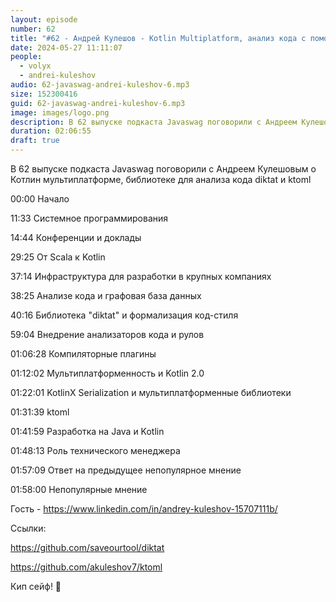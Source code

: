 ```yaml
---
layout: episode
number: 62
title: "#62 - Андрей Кулешов - Kotlin Multiplatform, анализ кода с помощью diktat и KotlinX библиотека ktoml"
date: 2024-05-27 11:11:07
people:
  - volyx
  - andrei-kuleshov
audio: 62-javaswag-andrei-kuleshov-6.mp3
size: 152300416           
guid: 62-javaswag-andrei-kuleshov-6.mp3
image: images/logo.png
description: В 62 выпуске подкаста Javaswag поговорили с Андреем Кулешовым о Котлин мультиплатформе, библиотеке для анализа кода diktat и ktoml
duration: 02:06:55
draft: true
---
```


В 62 выпуске подкаста Javaswag поговорили с Андреем Кулешовым о Котлин мультиплатформе, библиотеке для анализа кода diktat и ktoml

00:00 Начало

11:33 Системное программирования

14:44 Конференции и доклады

29:25 От Scala к Kotlin

37:14 Инфраструктура для разработки в крупных компаниях

38:25 Анализе кода и графовая база данных

40:16 Библиотека "diktat" и формализация код-стиля

59:04 Внедрение анализаторов кода и рулов

01:06:28 Компиляторные плагины

01:12:02 Мультиплатформенность и Kotlin 2.0

01:22:01 KotlinX Serialization и мультиплатформенные библиотеки

01:31:39 ktoml

01:41:59 Разработка на Java и Kotlin

01:48:13 Роль технического менеджера

01:57:09 Ответ на предыдущее непопулярное мнение

01:58:00 Непопулярные мнение

Гость - https://www.linkedin.com/in/andrey-kuleshov-15707111b/

Ссылки:

https://github.com/saveourtool/diktat

https://github.com/akuleshov7/ktoml

Кип сейф! 🖖